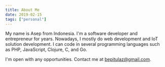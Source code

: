```yaml
---
title: About Me
date: 2019-02-15
tags: ["personal"]
---
```


My name is Asep from Indonesia. I'm a software developer and entrepreneur for years. Nowadays, I mostly do web development and IoT solution development. I can code in several programming languages such as PHP, JavaScript, Clojure, C, and Go.

I'm open with any opportunities. Contact me at [bepitulaz@gmail.com](mailto:bepitulaz@gmail.com).